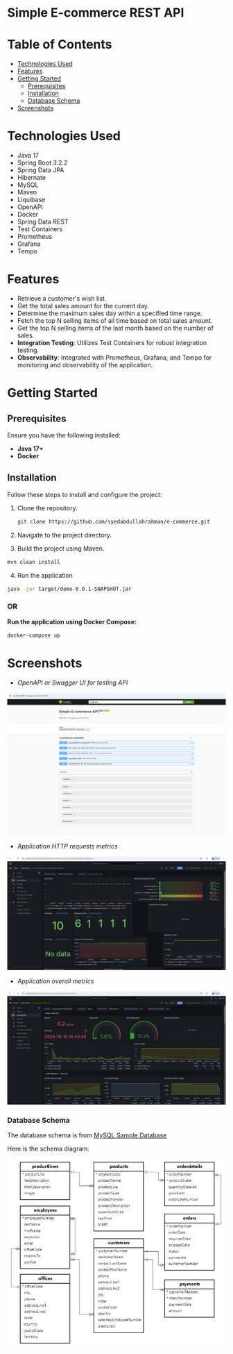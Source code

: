 # Simple E-commerce REST API

# Table of Contents
 - [Technologies Used](#technologies-used)
 - [Features](#features)
 - [Getting Started](#getting-started)
     - [Prerequisites](#prerequisites)
     - [Installation](#installation)
     - [Database Schema](#database-schema)
 - [Screenshots](#screenshots)

# Technologies Used

 - Java 17
 - Spring Boot 3.2.2
 - Spring Data JPA
 - Hibernate
 - MySQL
 - Maven
 - Liquibase
 - OpenAPI
 - Docker
 - Spring Data REST
 - Test Containers
 - Prometheus
 - Grafana
 - Tempo

# Features

 - Retrieve a customer's wish list.
 - Get the total sales amount for the current day.
 - Determine the maximum sales day within a specified time range.
 - Fetch the top N selling items of all time based on total sales amount.
 - Get the top N selling items of the last month based on the number of sales.
 - **Integration Testing**: Utilizes Test Containers for robust integration testing.
 - **Observability**: Integrated with Prometheus, Grafana, and Tempo for monitoring and observability of the application.

# Getting Started

## Prerequisites

Ensure you have the following installed:

- **Java 17+**
- **Docker**

## Installation

Follow these steps to install and configure the project:

1. Clone the repository.
   ```bash
   git clone https://github.com/syedabdullahrahman/e-commerce.git
   ```
2. Navigate to the project directory.

3. Build the project using Maven.
```bash
mvn clean install
```
4. Run the application
```bash
java -jar target/demo-0.0.1-SNAPSHOT.jar
```

### OR

**Run the application using Docker Compose:**
  ```bash
  docker-compose up
  ```

# Screenshots

- *OpenAPI or Swagger UI for testing API*

![Screenshot 1](screenshots/swagger-ui.PNG)

- *Application HTTP requests metrics*

![Screenshot 2](screenshots/grafana-ecommerce-app-stat.PNG)


- *Application overall metrics*

![Screenshot 3](screenshots/grafana-spring-boot-stat.PNG)


### Database Schema
The database schema is from [MySQL Sample Database](https://www.mysqltutorial.org/getting-started-with-mysql/mysql-sample-database/)

Here is the schema diagram:

![schema](mysql-sample-database.png)